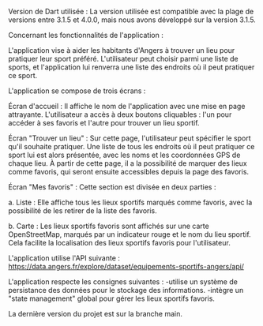 
Version de Dart utilisée : La version utilisée est compatible avec la plage de versions entre 3.1.5 et 4.0.0, mais nous avons développé sur la version 3.1.5.

Concernant les fonctionnalités de l'application :

L'application vise à aider les habitants d'Angers à trouver un lieu pour pratiquer leur sport préféré. L'utilisateur peut choisir parmi une liste de sports, et l'application lui renverra une liste des endroits où il peut pratiquer ce sport.

L'application se compose de trois écrans :

Écran d'accueil : Il affiche le nom de l'application avec une mise en page attrayante. L'utilisateur a accès à deux boutons cliquables : l'un pour accéder à ses favoris et l'autre pour trouver un lieu sportif.

Écran "Trouver un lieu" : Sur cette page, l'utilisateur peut spécifier le sport qu'il souhaite pratiquer. Une liste de tous les endroits où il peut pratiquer ce sport lui est alors présentée, avec les noms et les coordonnées GPS de chaque lieu. À partir de cette page, il a la possibilité de marquer des lieux comme favoris, qui seront ensuite accessibles depuis la page des favoris.

Écran "Mes favoris" : Cette section est divisée en deux parties :

a. Liste : Elle affiche tous les lieux sportifs marqués comme favoris, avec la possibilité de les retirer de la liste des favoris.

b. Carte : Les lieux sportifs favoris sont affichés sur une carte OpenStreetMap, marqués par un indicateur rouge et le nom du lieu sportif. Cela facilite la localisation des lieux sportifs favoris pour l'utilisateur.

L'application utilise l'API suivante : https://data.angers.fr/explore/dataset/equipements-sportifs-angers/api/

L'application respecte les consignes suivantes :
-utilise un système de persistance des données pour le stockage des informations.
-intègre un "state management" global pour gérer les lieux sportifs favoris.

La dernière version du projet est sur la branche main.
